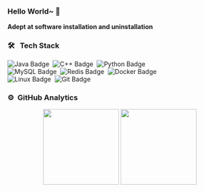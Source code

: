 ### Hello World~ 👋 

**Adept at software installation and uninstallation**
 
### 🛠 &nbsp; Tech Stack

![Java Badge](https://img.shields.io/badge/Java-ED8B00?logo=openjdk&logoColor=fff&style=flat)&nbsp;
![C++ Badge](https://img.shields.io/badge/C%2B%2B-00599C?logo=cplusplus&logoColor=fff&style=flat)&nbsp;
![Python Badge](https://img.shields.io/badge/Python-3776AB?logo=python&logoColor=fff&style=flat)  
![MySQL Badge](https://img.shields.io/badge/MySQL-4479A1?logo=mysql&logoColor=fff&style=flat)&nbsp;
![Redis Badge](https://img.shields.io/badge/Redis-DC382D?logo=redis&logoColor=fff&style=flat)&nbsp;
![Docker Badge](https://img.shields.io/badge/Docker-2496ED?logo=docker&logoColor=fff&style=flat)   
![Linux Badge](https://img.shields.io/badge/Linux-FCC624?logo=linux&logoColor=000&style=flat)&nbsp;
![Git Badge](https://img.shields.io/badge/Git-F05032?logo=git&logoColor=fff&style=flat)&nbsp;
<!-- from https://badges.pages.dev/ -->
### ⚙️ &nbsp;GitHub Analytics
<div align="center">
  <span> </span>
  <img height="170px" src="https://github-readme-stats.vercel.app/api?username=sxdnbnb&theme==tokyonight" />
  <span> </span>
  <img height="170px" src="https://github-readme-stats.vercel.app/api/top-langs/?username=sxdnbnb&hide=html,css,javascript&layout=compact&langs_count=8&theme=onewhite" />
  <span> </span>
</div>
